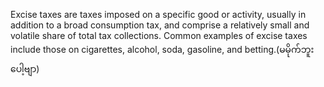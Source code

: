 Excise taxes are taxes imposed on a specific good or activity, usually in addition to a broad consumption tax, and comprise a relatively small and volatile share of total tax collections. 
Common examples of excise taxes include those on cigarettes, alcohol, soda, gasoline, and betting.(မမိုက်ဘူးပေါ့ဗျာ)
